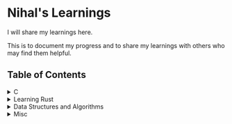 # Nihal's Learnings

I will share my learnings here.

This is to document my progress and to share my learnings with others who may find them helpful.


## Table of Contents

<details>
<summary> C </summary>

- [Introduction](./Learning-C/Introduction.md)
- [History of Programming Languages in context of C](./Misc/History.md)
- [Variables](./Learning-C/Vairables.md)
- [Datatypes](./Learning-C/Datatypes.md)
- [Operators](./Learning-C/Operators/Operators.md)
- [Input and Output](./Learning-C/Input_Output.md)
- [Control Statements](./Learning-C/Control_Statements/Control_Statements.md)
- [Patterns](./Learning-C/Patterns.md)
- [Arrays](./Learning-C/Arrays/arrays.md)
- [Strings](./Learning-C/Strings.md)
- [Functions](./Learning-C/Functions/Functions.md)
- [Recursion](./Learning-C/Recursion/introduction.md)
- [Storage Classes](./Learning-C/Storage-Classes/introduction.md)
- [Preprocessor Directives](./Learning-C/Preprocessor_Directives/introduction.md)
- [User Defined Datatypes](./Learning-C/User_Defined_Datatypes/introduction.md)
- [Pointers](./Learning-C/Pointers/introduction.md)
- [Misc](./Learning-C/Misc/index.md)
- [Acknowledgements](./Learning-C/Acknowledgements.md)

</details>

<details>
<summary> Learning Rust </summary>

- [Introduction](./Learning-Rust/Introduction.md)
- [Match](./Learning-Rust/Match.md)
- [Traits and Generics](./Learning-Rust/Traits_and_Generics.md)
- [Memory](./Learning-Rust/memory.md)
- [Trait Objects](./Learning-Rust/trait_objects.md)
- [Lifetimes](./Learning-Rust/lifetimes.md)
- [Acknowledgements](./Learning-Rust/Acknowledgements.md)
</details>

<details>
<summary> Data Structures and Algorithms </summary>

- [Selection Sort](./Data_Structures_and_Algorithms/SelectionSort.md)

</details>

<details>
<summary> Misc </summary>

- [History of Programming Languages in context of C](./Misc/History.md)
- [Compiler Interpreter](./Misc/Compiler_Interpreter.md)
- [Endianness](./Misc/Endianness.md)

</details>

[//]: # (- [Python]&#40;./learning-python-index.md&#41;)
[//]: # (- [Java]&#40;#java&#41;)
[//]: # (- [JavaScript]&#40;#javascript&#41;)

